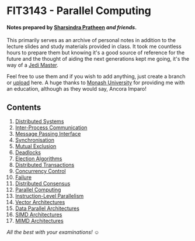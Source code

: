 # FIT3143 - Parallel Computing
#### Notes prepared by [Sharsindra Pratheen](https://www.linkedin.com/in/k-sharsindra-pratheen-92a807193/) _and friends_.

This primarily serves as an archive of personal notes in addition to the lecture slides and study materials provided in class. It took me countless hours to prepare them but knowing it's a good source of reference for the future and the thought of aiding the next generations kept me going, it's the way of a [Jedi Master](https://starwars.fandom.com/wiki/Jedi_Master).

Feel free to use them and if you wish to add anything, just create a branch or [upload](https://github.com/kspra3/FIT3175-Notes/issues/new) here. A huge thanks to [Monash University](http://www.monash.edu) for providing me with an education, although as they would say, Ancora Imparo!

## Contents

1. [Distributed Systems](https://github.com/kspra3/FIT3143-Notes/blob/master/Notes/01%20-%20Distributed%20Systems.md)
2. [Inter-Process Communication](https://github.com/kspra3/FIT3143-Notes/blob/master/Notes/02%20-%20Inter-Process%20Communication)
3. [Message Passing Interface](https://github.com/kspra3/FIT3143-Notes/blob/master/Notes/03%20-%20Message%20Passing%20Interface)
4. [Synchronisation](https://github.com/kspra3/FIT3143-Notes/blob/master/Notes/04%20-%20Synchronisation)
5. [Mutual Exclusion](https://github.com/kspra3/FIT3143-Notes/blob/master/Notes/05%20-%20Mutual%20Exclusion)
6. [Deadlocks](https://github.com/kspra3/FIT3143-Notes/blob/master/Notes/06%20-%20Deadlocks)
7. [Election Algorithms](https://github.com/kspra3/FIT3143-Notes/blob/master/Notes/07%20-%20Election%20Algorithms)
8. [Distributed Transactions](https://github.com/kspra3/FIT3143-Notes/blob/master/Notes/08%20-%20Distributed%20Transactions)
9. [Concurrency Control](https://github.com/kspra3/FIT3143-Notes/blob/master/Notes/09%20-%20Concurrency%20Control)
10. [Failure](https://github.com/kspra3/FIT3143-Notes/blob/master/Notes/10%20-%20Failure)
11. [Distributed Consensus](https://github.com/kspra3/FIT3143-Notes/blob/master/Notes/11%20-%20Distributed%20Consensus)
12. [Parallel Computing](https://github.com/kspra3/FIT3143-Notes/blob/master/Notes/12%20-%20Parallel%20Computing)
13. [Instruction-Level Parallelism](https://github.com/kspra3/FIT3143-Notes/blob/master/Notes/13%20-%20Instruction-Level%20Parallelism)
14. [Vector Architectures](https://github.com/kspra3/FIT3143-Notes/blob/master/Notes/14%20-%20Vector%20Architectures)
15. [Data Parallel Architectures](https://github.com/kspra3/FIT3143-Notes/blob/master/Notes/15%20-%20Data%20Parallel%20Architectures)
16. [SIMD Architectures](https://github.com/kspra3/FIT3143-Notes/blob/master/Notes/16%20-%20SIMD%20Architectures)
17. [MIMD Architectures](https://github.com/kspra3/FIT3143-Notes/blob/master/Notes/17%20-%20MIMD%20Architectures)

_All the best with your examinations!_ :relaxed:
